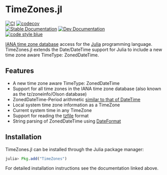 TimeZones.jl
============

[![CI](https://github.com/JuliaTime/TimeZones.jl/workflows/CI/badge.svg)](https://github.com/JuliaTime/TimeZones.jl/actions?query=workflow%3ACI)
[![codecov](https://codecov.io/gh/JuliaTime/TimeZones.jl/branch/master/graph/badge.svg)](https://codecov.io/gh/JuliaTime/TimeZones.jl)
<br/>
[![Stable Documentation](https://img.shields.io/badge/docs-stable-blue.svg)](https://juliatime.github.io/TimeZones.jl/stable)
[![Dev Documentation](https://img.shields.io/badge/docs-dev-blue.svg)](https://juliatime.github.io/TimeZones.jl/dev)
<br/>
[![code style blue](https://img.shields.io/badge/code%20style-blue-4495d1.svg)](https://github.com/invenia/BlueStyle)

[IANA time zone database](https://www.iana.org/time-zones) access for the [Julia](https://julialang.org) programming language. TimeZones.jl extends the Date/DateTime support for Julia to include a new time zone aware TimeType: ZonedDateTime.

## Features

* A new time zone aware TimeType: ZonedDateTime
* Support for all time zones in the IANA time zone database (also known as the tz/zoneinfo/Olson database)
* ZonedDateTime-Period arithmetic [similar to that of DateTime](https://docs.julialang.org/en/stable/manual/dates/#TimeType-Period-Arithmetic-1)
* Local system time zone information as a TimeZone
* Current system time in any TimeZone
* Support for reading the [tzfile](https://man7.org/linux/man-pages/man5/tzfile.5.html) format
* String parsing of ZonedDateTime using [DateFormat](https://docs.julialang.org/en/stable/stdlib/dates/#Base.Dates.DateFormat)

## Installation

TimeZones.jl can be installed through the Julia package manager:

```julia
julia> Pkg.add("TimeZones")
```

For detailed installation instructions see the documentation linked above.

